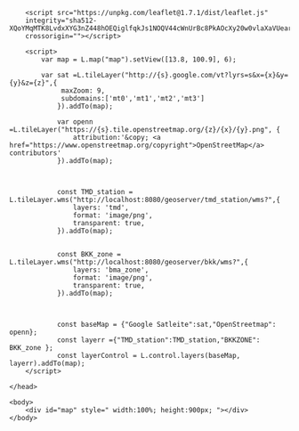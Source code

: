 <html>
    <head>
        <meta charset="UTF-8"/>
        <meta name="viewport" content="=width=device-width , initial-scale=1.0">
        <link rel="stylesheet" href="https://unpkg.com/leaflet@1.7.1/dist/leaflet.css" 
        integrity="sha512-xodZBNTC5n17Xt2atTPuE1HxjVMSvLVW9ocqUKLsCC5CXdbqCmblAshOMAS6/keqq/sMZMZ19scR4PsZChSR7A==" 
        crossorigin=""/>

        <script src="https://unpkg.com/leaflet@1.7.1/dist/leaflet.js" 
        integrity="sha512-XQoYMqMTK8LvdxXYG3nZ448hOEQiglfqkJs1NOQV44cWnUrBc8PkAOcXy20w0vlaXaVUearIOBhiXZ5V3ynxwA==" 
        crossorigin=""></script>

        <script>
            var map = L.map("map").setView([13.8, 100.9], 6);

            var sat =L.tileLayer("http://{s}.google.com/vt?lyrs=s&x={x}&y={y}&z={z}",{
                 maxZoom: 9,
                 subdomains:['mt0','mt1','mt2','mt3']
                }).addTo(map); 

                var openn =L.tileLayer("https://{s}.tile.openstreetmap.org/{z}/{x}/{y}.png", {
                    attribution:'&copy; <a href="https://www.openstreetmap.org/copyright">OpenStreetMap</a> contributors'
                }).addTo(map);



                const TMD_station = L.tileLayer.wms("http://localhost:8080/geoserver/tmd_station/wms?",{
                    layers: 'tmd',
                    format: 'image/png',
                    transparent: true,
                }).addTo(map);


                const BKK_zone = L.tileLayer.wms("http://localhost:8080/geoserver/bkk/wms?",{
                    layers: 'bma_zone',
                    format: 'image/png',
                    transparent: true,
                }).addTo(map);



                const baseMap = {"Google Satleite":sat,"OpenStreetmap": openn};
                const layerr ={"TMD_station":TMD_station,"BKKZONE": BKK_zone };
                const layerControl = L.control.layers(baseMap, layerr).addTo(map);
        </script>
        
    </head>
    
    <body>
        <div id="map" style=" width:100%; height:900px; "></div>
    </body>

</html>

